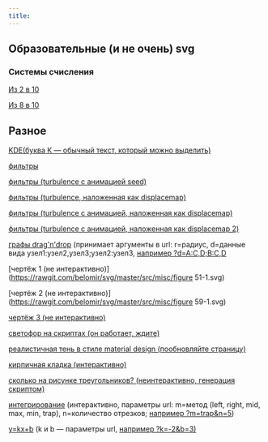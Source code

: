 ```yaml
---
title:
---
```


## Образовательные (и не очень) svg

### Системы счисления

[Из 2 в 10](https://rawgit.com/belomir/svg/master/src/edu/2to10.svg)

[Из 8 в 10](https://rawgit.com/belomir/svg/master/src/edu/8to10.svg)


## Разное

[KDE(буква К — обычный текст, который можно выделить)](https://rawgit.com/belomir/svg/master/src/misc/gears.svg)

[фильтры](https://rawgit.com/belomir/svg/master/src/misc/filter7.svg)

[фильтры (turbulence с анимацией seed)](https://rawgit.com/belomir/svg/master/src/misc/turb1.svg)

[фильтры (turbulence, наложенная как displacemap)](https://rawgit.com/belomir/svg/master/src/misc/turb6.svg)

[фильтры (turbulence с анимацией, наложенная как displacemap)](https://rawgit.com/belomir/svg/master/src/misc/turb71.svg)

[фильтры (turbulence с анимацией, наложенная как displacemap 2)](https://rawgit.com/belomir/svg/master/src/misc/turb73.svg)

[графы drag'n'drop](https://rawgit.com/belomir/svg/master/src/misc/drag'n'drop.svg) (принимает аргументы в url: r=радиус, d=данные вида узел1:узел2,узел3;узел2:узел3, [например ?d=A:C,D;B:C,D](https://rawgit.com/belomir/svg/master/src/misc/drag'n'drop.svg?d=A:C,D;B:C,D)

[чертёж 1 (не интерактивно)](https://rawgit.com/belomir/svg/master/src/misc/figure 51-1.svg)

[чертёж 2 (не интерактивно)](https://rawgit.com/belomir/svg/master/src/misc/figure 59-1.svg)

[чертёж 3 (не интерактивно)](https://rawgit.com/belomir/svg/master/src/misc/figure1.svg)

[светофор на скриптах (он работает, ждите)](https://rawgit.com/belomir/svg/master/src/misc/tl.svg)

[реалистичная тень в стиле material design (пообновляйте страницу)](https://rawgit.com/belomir/svg/master/src/misc/md.svg)

[кирпичная кладка (интерактивно)](https://rawgit.com/belomir/svg/master/src/misc/joke.svg)

[сколько на рисунке треугольников? (неинтерактивно, генерация скриптом)](https://rawgit.com/belomir/svg/master/src/misc/triangles.svg)

[интегрирование](https://rawgit.com/belomir/svg/master/src/misc/int_common.svg) (интерактивно, параметры url: m=метод (left, right, mid, max, min, trap), n=количество отрезков; [например ?m=trap&n=5](https://rawgit.com/belomir/svg/master/src/misc/int_common.svg?m=trap&n=5))

[y=kx+b](https://rawgit.com/belomir/svg/master/src/misc/line.svg) (k и b — параметры url, [например ?k=-2&b=3)](https://rawgit.com/belomir/svg/master/src/misc/line.svg?k=-2&b=3)
